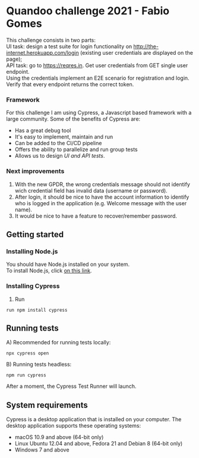 # Quandoo challenge 2021 - Fabio Gomes

This challenge consists in two parts:  
UI task: design a test suite for login functionality on http://the-internet.herokuapp.com/login (existing user credentials are displayed on the page);  
API task: go to https://reqres.in. Get user credentials from GET single user endpoint.  
Using the credentials implement an E2E scenario for registration and login. Verify that every endpoint returns the correct token.  

### Framework
For this challenge I am using Cypress, a Javascript based framework with a large community.
Some of the benefits of Cypress are:
- Has a great debug tool
- It's easy to implement, maintain and run
- Can be added to the CI/CD pipeline
- Offers the ability to parallelize and run group tests
- Allows us to design *UI and API tests*.

### Next improvements
1. With the new GPDR, the wrong credentials message should not identify wich credential field has invalid data (username or password).
2. After login, it should be nice to have the account information to identify who is logged in the application (e.g. Welcome message with the user name).
3. It would be nice to have a feature to recover/remember password.


## Getting started

### Installing Node.js
You should have Node.js installed on your system.  
To install Node.js, click [on this link](https://nodejs.org/en/download/).

### Installing Cypress
1. Run 
```
run npm install cypress
```

## Running tests
A) Recommended for running tests locally:
```
npx cypress open
```
B) Running tests headless:
```
npm run cypress
```

After a moment, the Cypress Test Runner will launch.
 
## System requirements

Cypress is a desktop application that is installed on your computer. The desktop application supports these operating systems:

- macOS 10.9 and above (64-bit only)
- Linux Ubuntu 12.04 and above, Fedora 21 and Debian 8 (64-bit only)
- Windows 7 and above
